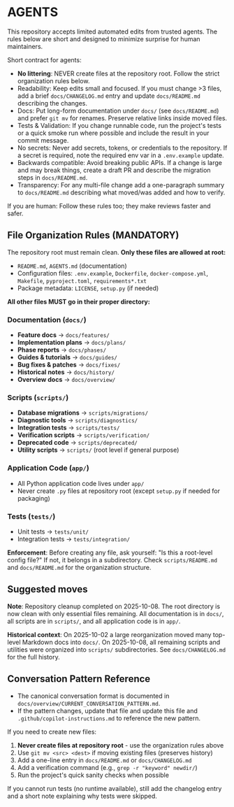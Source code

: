 # AGENTS

This repository accepts limited automated edits from trusted agents. The rules below are short and designed to minimize surprise for human maintainers.

Short contract for agents:

- **No littering**: NEVER create files at the repository root. Follow the strict organization rules below.
- Readability: Keep edits small and focused. If you must change >3 files, add a brief `docs/CHANGELOG.md` entry and update `docs/README.md` describing the changes.
- Docs: Put long-form documentation under `docs/` (see `docs/README.md`) and prefer `git mv` for renames. Preserve relative links inside moved files.
- Tests & Validation: If you change runnable code, run the project's tests or a quick smoke run where possible and include the result in your commit message.
- No secrets: Never add secrets, tokens, or credentials to the repository. If a secret is required, note the required env var in a `.env.example` update.
- Backwards compatible: Avoid breaking public APIs. If a change is large and may break things, create a draft PR and describe the migration steps in `docs/README.md`.
- Transparency: For any multi-file change add a one-paragraph summary to `docs/README.md` describing what moved/was added and how to verify.

If you are human: Follow these rules too; they make reviews faster and safer.

## File Organization Rules (MANDATORY)

The repository root must remain clean. **Only these files are allowed at root:**
- `README.md`, `AGENTS.md` (documentation)
- Configuration files: `.env.example`, `Dockerfile`, `docker-compose.yml`, `Makefile`, `pyproject.toml`, `requirements*.txt`
- Package metadata: `LICENSE`, `setup.py` (if needed)

**All other files MUST go in their proper directory:**

### Documentation (`docs/`)
- **Feature docs** → `docs/features/`
- **Implementation plans** → `docs/plans/`
- **Phase reports** → `docs/phases/`
- **Guides & tutorials** → `docs/guides/`
- **Bug fixes & patches** → `docs/fixes/`
- **Historical notes** → `docs/history/`
- **Overview docs** → `docs/overview/`

### Scripts (`scripts/`)
- **Database migrations** → `scripts/migrations/`
- **Diagnostic tools** → `scripts/diagnostics/`
- **Integration tests** → `scripts/tests/`
- **Verification scripts** → `scripts/verification/`
- **Deprecated code** → `scripts/deprecated/`
- **Utility scripts** → `scripts/` (root level if general purpose)

### Application Code (`app/`)
- All Python application code lives under `app/`
- Never create `.py` files at repository root (except `setup.py` if needed for packaging)

### Tests (`tests/`)
- Unit tests → `tests/unit/`
- Integration tests → `tests/integration/`

**Enforcement**: Before creating any file, ask yourself: "Is this a root-level config file?" If not, it belongs in a subdirectory. Check `scripts/README.md` and `docs/README.md` for the organization structure.

## Suggested moves

**Note**: Repository cleanup completed on 2025-10-08. The root directory is now clean with only essential files remaining. All documentation is in `docs/`, all scripts are in `scripts/`, and all application code is in `app/`.

**Historical context**: On 2025-10-02 a large reorganization moved many top-level Markdown docs into `docs/`. On 2025-10-08, all remaining scripts and utilities were organized into `scripts/` subdirectories. See `docs/CHANGELOG.md` for the full history.


## Conversation Pattern Reference

- The canonical conversation format is documented in `docs/overview/CURRENT_CONVERSATION_PATTERN.md`.
- If the pattern changes, update that file and update this file and `.github/copilot-instructions.md` to reference the new pattern.

If you need to create new files:

1. **Never create files at repository root** - use the organization rules above
2. Use `git mv <src> <dest>` if moving existing files (preserves history)
3. Add a one-line entry in `docs/README.md` or `docs/CHANGELOG.md` 
4. Add a verification command (e.g., `grep -r "keyword" newdir/`)
5. Run the project's quick sanity checks when possible

If you cannot run tests (no runtime available), still add the changelog entry and a short note explaining why tests were skipped.
